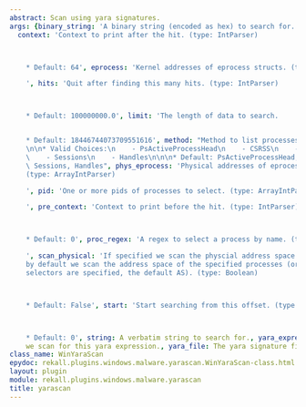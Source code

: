 ```yaml
---
abstract: Scan using yara signatures.
args: {binary_string: 'A binary string (encoded as hex) to search for. e.g. 000102[1-200]0506',
  context: 'Context to print after the hit. (type: IntParser)



    * Default: 64', eprocess: 'Kernel addresses of eprocess structs. (type: ArrayIntParser)

    ', hits: 'Quit after finding this many hits. (type: IntParser)



    * Default: 100000000.0', limit: 'The length of data to search.


    * Default: 18446744073709551616', method: "Method to list processes. (type: ChoiceArray)\n\
    \n\n* Valid Choices:\n    - PsActiveProcessHead\n    - CSRSS\n    - PspCidTable\n\
    \    - Sessions\n    - Handles\n\n\n* Default: PsActiveProcessHead, CSRSS, PspCidTable,\
    \ Sessions, Handles", phys_eprocess: 'Physical addresses of eprocess structs.
    (type: ArrayIntParser)

    ', pid: 'One or more pids of processes to select. (type: ArrayIntParser)

    ', pre_context: 'Context to print before the hit. (type: IntParser)



    * Default: 0', proc_regex: 'A regex to select a process by name. (type: RegEx)

    ', scan_physical: 'If specified we scan the physcial address space. Note that
    by default we scan the address space of the specified processes (or if no process
    selectors are specified, the default AS). (type: Boolean)



    * Default: False', start: 'Start searching from this offset. (type: IntParser)



    * Default: 0', string: A verbatim string to search for., yara_expression: If provided
    we scan for this yara expression., yara_file: The yara signature file to read.}
class_name: WinYaraScan
epydoc: rekall.plugins.windows.malware.yarascan.WinYaraScan-class.html
layout: plugin
module: rekall.plugins.windows.malware.yarascan
title: yarascan
---
```

